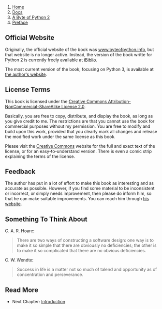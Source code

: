 <!-- -
Title: A Byte of Python 2 - Preface
Author: Swaroop C H
Editor: Marios Zindilis
First Published: 2003
Last Updated: 2014-01-07
- -->

<ol class="breadcrumb">
<li><a href="/">Home</a></li>
<li><a href="/docs/">Docs</a></li>
<li><a href="/docs/a-byte-of-python-2/">A Byte of Python 2</a></li>
<li><a href="/docs/a-byte-of-python-2/preface.html">Preface</a></li>
</ol>


Official Website
----------------

Originally, the official website of the book was www.byteofpython.info, 
but that website is no longer active. Instead, the version of the book 
writte for Python 2 is currently freely available at 
[iBiblio](http://www.ibiblio.org/swaroopch/byteofpython/read/).

The most current version of the book, focusing on Python 3, is available at 
[the author's website](http://swaroopch.com/notes/python/).

License Terms
-------------

This book is licensed under the [Creative Commons Attribution-NonCommercial-ShareAlike License 2.0](http://creativecommons.org/licenses/by-nc-sa/2.0/).

Basically, you are free to copy, distribute, and display the book, as 
long as you give credit to me. The restrictions are that you cannot use 
the book for commercial purposes without my permission. You are free to
 modify and build upon this work, provided that you clearly mark all 
changes and release the modified work under the same license as this 
book.

Please visit the [Creative Commons](http://creativecommons.org/licenses/by-nc-sa/2.0/)
website for the full and exact text of the license, or for an 
easy-to-understand version. There is even a comic strip explaining the 
terms of the license.

Feedback
--------

The author has put in a lot of effort to make this book as interesting 
and as accurate as possible. However, if you find some material to be 
inconsistent or incorrect, or simply needs improvement, then please do 
inform him, so that he can make suitable improvements. You can reach him 
through [his website](http://swaroopch.com/).

Something To Think About
------------------------
C. A. R. Hoare:
> There are two ways of constructing a software design: one way is to 
> make it so simple that there are obviously no deficiencies; the other 
> is to make it so complicated that there are no obvious deficiencies.

C. W. Wendte:
> Success in life is a matter not so much of talend and opportunity as 
> of concentration and perseverance.

Read More
---------

*   Next Chapter: [Introduction](/docs/a-byte-of-python-2/introduction.html)
